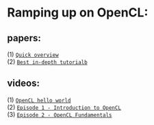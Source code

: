 # Ramping up on OpenCL:
## papers:
(1) [`Quick overview`](https://cims.nyu.edu/~schlacht/OpenCLModel.pdf)\
(2) [`Best in-depth tutorialb`](https://www.nersc.gov/assets/pubs_presos/MattsonTutorialSC14.pdf)

## videos:
(1) [`OpenCL hello world`](https://www.youtube.com/watch?v=ROTE_yjRi9s&t=429s)\
(2) [`Episode 1 - Introduction to OpenCL`](https://www.youtube.com/watch?v=QA483lIvL-4)\
(3) [`Episode 2 - OpenCL Fundamentals`](https://www.youtube.com/watch?v=e-2bTxKuS2U)
